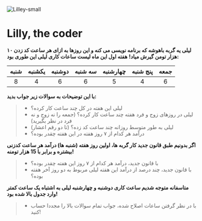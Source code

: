 ![Lilley-small](https://user-images.githubusercontent.com/62722056/113596343-6bcb4b00-964f-11eb-8cd0-4db0bb2beaf2.png)
# Lilly, the coder
**لیلی یه گربه باهوشه که برنامه نویسی می کنه و این روزها به ازای هر ساعت کد زدن ۱۰ هزار تومن گیرش میاد!**
**هفته اول این ماه لیست ساعات کاری لیلی این طوری بود:**

| شنبه | یکشنبه | دوشنبه | سه شنبه | چهارشنبه | پنج شنبه | جمعه |
:--------:|:--------:|:--------:|:--------:|:--------:|:--------:|:--------:|
|8|4|6|6|5|4|6|

**با این توضیحات به سوالات زیر جواب بدید:**
> * لیلی این هفته در کل چند ساعت کار کرده؟
> * لیلی در روزهای زوج و فرد هفته چند ساعت کار کرده؟ (جمعه را نه زوج و نه فرد در نظر بگیرید)
> * لیلی به طور متوسط روزانه چند ساعت کد زده؟ (تا دو رقم اعشار)
> * درآمد هر کدام از ۷ روز هفته در این هفته چقدر بوده؟

**اگر بدونیم طبق قانون جدید کار گربه ها، اولین روز هفته (شنبه ها) درآمد هر ساعت کدزنی بیشتره و برابر با 15 هزار تومنه!**
> * با قانون جدید، درآمد هر کدام از ۷ روز این هفته چقدر بوده؟
> * با قانون جدید، چند درصد از درآمد این هفته لیلی مربوط به دو روز آخر هفته بوده؟

**متاسفانه متوجه شدیم ساعت کاری دوشنبه و چهارشنبه لیلی به اشتباه یک ساعت کمتر وارد جدول بالا شده بود!**
> * با در نظر گرفتن ساعات اصلاح شده، جواب تمام سوالات بالا را مجددا حساب کنید!
